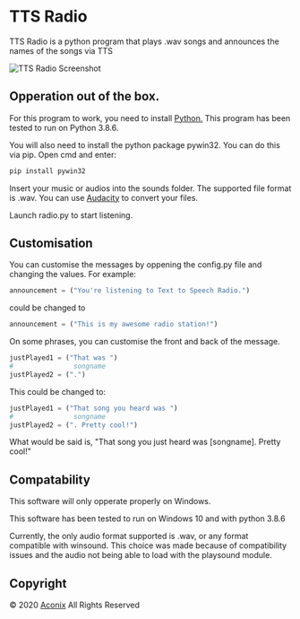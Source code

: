 # TTS Radio
TTS Radio is a python program that plays .wav songs and announces the names of the songs via TTS

![TTS Radio Screenshot](https://i.imgur.com/Vk0h5EH.png)

## Opperation out of the box.
For this program to work, you need to install [Python.](https://www.python.org/) This program has been tested to run on Python 3.8.6.

You will also need to install the python package pywin32. You can do this via pip.
Open cmd and enter:
```bash
pip install pywin32
```

Insert your music or audios into the sounds folder. The supported file format is .wav. You can use [Audacity](https://www.audacityteam.org/) to convert your files.

Launch radio.py to start listening.

## Customisation
You can customise the messages by oppening the config.py file and changing the values. For example:
```py
announcement = ("You're listening to Text to Speech Radio.")
```
could be changed to
```py
announcement = ("This is my awesome radio station!")
```
On some phrases, you can customise the front and back of the message.
```py
justPlayed1 = ("That was ")
#               songname
justPlayed2 = (".")
```
This could be changed to:
```py
justPlayed1 = ("That song you heard was ")
#               songname
justPlayed2 = (". Pretty cool!")
```
What would be said is, "That song you just heard was [songname]. Pretty cool!"

## Compatability
This software will only opperate properly on Windows.

This software has been tested to run on Windows 10 and with python 3.8.6

Currently, the only audio format supported is .wav, or any format compatible with winsound. This choice was made because of compatibility issues and the audio not being able to load with the playsound module.

## Copyright
© 2020 [Aconix](https://streamerlinks.com/Aconix) All Rights Reserved

